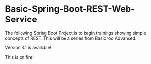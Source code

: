 # Basic-Spring-Boot-REST-Web-Service
The following Spring Boot Project is to begin trainings showing simple concepts of REST. This will be a series from Basic too Advanced.

Version 3.1 is available! 

This is on fire! 
